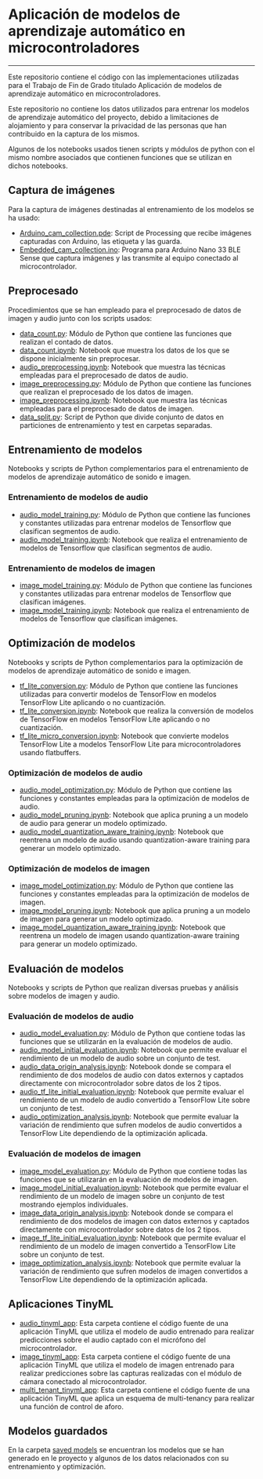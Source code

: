 # Aplicación de modelos de aprendizaje automático en microcontroladores

---
Este repositorio contiene el código con las implementaciones utilizadas para el Trabajo de Fin de Grado titulado
Aplicación de modelos de aprendizaje automático en microcontroladores.

Este repositorio no contiene los datos utilizados para entrenar los modelos de aprendizaje automático del proyecto,
debido a limitaciones de alojamiento y para conservar la privacidad de las personas que han contribuido en la captura
de los mismos.

Algunos de los notebooks usados tienen scripts y módulos de python con el mismo nombre asociados que contienen funciones
que se utilizan en dichos notebooks.
## Captura de imágenes
Para la captura de imágenes destinadas al entrenamiento de los modelos se ha usado:
- [Arduino_cam_collection.pde](https://github.com/dainelli98/tfg-tinyml/blob/main/image%20capture/Arduino_cam_collection.pde):
  Script de Processing que recibe imágenes capturadas con Arduino, las etiqueta y las guarda.
- [Embedded_cam_collection.ino](https://github.com/dainelli98/tfg-tinyml/blob/main/image%20capture/Embedded_cam_collection/Embedded_cam_collection.ino):
  Programa para Arduino Nano 33 BLE Sense que captura imágenes y las transmite al equipo conectado al microcontrolador.
## Preprocesado
Procedimientos que se han empleado para el preprocesado de datos de imagen y audio junto con los scripts usados:
- [data_count.py](https://github.com/dainelli98/tfg-tinyml/blob/main/preprocessing/data_count.py): Módulo de Python que
  contiene las funciones que realizan el contado de datos.
- [data_count.ipynb](https://github.com/dainelli98/tfg-tinyml/blob/main/preprocessing/data_count.ipynb): Notebook que
  muestra los datos de los que se dispone inicialmente sin preprocesar.
- [audio_preprocessing.ipynb](https://github.com/dainelli98/tfg-tinyml/blob/main/preprocessing/audio_preprocessing.ipynb):
  Notebook que muestra las técnicas empleadas para el preprocesado de datos de audio.
- [image_preprocessing.py](https://github.com/dainelli98/tfg-tinyml/blob/main/preprocessing/image_preprocessing.py):
  Módulo de Python que contiene las funciones que realizan el preprocesado de los datos de imagen.
- [image_preprocessing.ipynb](https://github.com/dainelli98/tfg-tinyml/blob/main/preprocessing/image_preprocessing.ipynb):
  Notebook que muestra las técnicas empleadas para el preprocesado de datos de imagen.
- [data_split.py](https://github.com/dainelli98/tfg-tinyml/blob/main/preprocessing/data_split.py): Script de Python que
  divide conjunto de datos en particiones de entrenamiento y test en carpetas separadas.
## Entrenamiento de modelos
Notebooks y scripts de Python complementarios para el entrenamiento de modelos de aprendizaje automático de sonido e
imagen.
### Entrenamiento de modelos de audio
- [audio_model_training.py](https://github.com/dainelli98/tfg-tinyml/blob/main/model%20training/audio/audio_model_training.py):
  Módulo de Python que contiene las funciones y constantes utilizadas para entrenar modelos de Tensorflow que clasifican 
  segmentos de audio.
- [audio_model_training.ipynb](https://github.com/dainelli98/tfg-tinyml/blob/main/model%20training/audio/audio_model_training.ipynb):
  Notebook que realiza el entrenamiento de modelos de Tensorflow que clasifican segmentos de audio.
### Entrenamiento de modelos de imagen
- [image_model_training.py](https://github.com/dainelli98/tfg-tinyml/blob/main/model%20training/image/image_model_training.py):
  Módulo de Python que contiene las funciones y constantes utilizadas para entrenar modelos de Tensorflow que clasifican 
  imágenes.
- [image_model_training.ipynb](https://github.com/dainelli98/tfg-tinyml/blob/main/model%20training/image/image_model_training.ipynb):
  Notebook que realiza el entrenamiento de modelos de Tensorflow que clasifican imágenes.
## Optimización de modelos
Notebooks y scripts de Python complementarios para la optimización de modelos de aprendizaje automático de sonido e
imagen.
- [tf_lite_conversion.py](https://github.com/dainelli98/tfg-tinyml/blob/main/model%20optimization/tf_lite_conversion.py):
  Módulo de Python que contiene las funciones utilizadas para convertir modelos de TensorFlow en modelos TensorFlow Lite
  aplicando o no cuantización.
- [tf_lite_conversion.ipynb](https://github.com/dainelli98/tfg-tinyml/blob/main/model%20optimization/tf_lite_conversion.ipynb):
  Notebook que realiza la conversión de modelos de TensorFlow en modelos TensorFlow Lite aplicando o no cuantización.
- [tf_lite_micro_conversion.ipynb](https://github.com/dainelli98/tfg-tinyml/blob/main/model%20optimization/tf_lite_micro_conversion.ipynb):
  Notebook que convierte modelos TensorFlow Lite a modelos TensorFlow Lite para microcontroladores usando flatbuffers.
### Optimización de modelos de audio
- [audio_model_optimization.py](https://github.com/dainelli98/tfg-tinyml/blob/main/model%20optimization/audio/audio_model_optimization.py):
  Módulo de Python que contiene las funciones y constantes empleadas para la optimización de modelos de audio.
- [audio_model_pruning.ipynb](https://github.com/dainelli98/tfg-tinyml/blob/main/model%20optimization/audio/audio_model_pruning.ipynb):
  Notebook que aplica pruning a un modelo de audio para generar un modelo optimizado.
- [audio_model_quantization_aware_training.ipynb](https://github.com/dainelli98/tfg-tinyml/blob/main/model%20optimization/audio/audio_quantization_aware_training.ipynb):
  Notebook que reentrena un modelo de audio usando quantization-aware training para generar un modelo optimizado.
### Optimización de modelos de imagen
- [image_model_optimization.py](https://github.com/dainelli98/tfg-tinyml/blob/main/model%20optimization/image/image_model_optimization.py):
  Módulo de Python que contiene las funciones y constantes empleadas para la optimización de modelos de imagen.
- [image_model_pruning.ipynb](https://github.com/dainelli98/tfg-tinyml/blob/main/model%20optimization/image/image_model_pruning.ipynb):
  Notebook que aplica pruning a un modelo de imagen para generar un modelo optimizado.
- [image_model_quantization_aware_training.ipynb](https://github.com/dainelli98/tfg-tinyml/blob/main/model%20optimization/image/image_quantization_aware_training.ipynb):
  Notebook que reentrena un modelo de imagen usando quantization-aware training para generar un modelo optimizado.
## Evaluación de modelos
Notebooks y scripts de Python que realizan diversas pruebas y análisis sobre modelos de imagen y audio.
### Evaluación de modelos de audio
- [audio_model_evaluation.py](https://github.com/dainelli98/tfg-tinyml/blob/main/model%20evaluation/audio/audio_model_evaluation.py):
  Módulo de Python que contiene todas las funciones que se utilizarán en la evaluación de modelos de audio.
- [audio_model_initial_evaluation.ipynb](https://github.com/dainelli98/tfg-tinyml/blob/main/model%20evaluation/audio/audio_model_initial_evaluation.ipynb):
  Notebook que permite evaluar el rendimiento de un modelo de audio sobre un conjunto de test.
- [audio_data_origin_analysis.ipynb](https://github.com/dainelli98/tfg-tinyml/blob/main/model%20evaluation/audio/audio_data_origin_analysis.ipynb):
  Notebook donde se compara el rendimiento de dos modelos de audio con datos externos y captados directamente con
  microcontrolador sobre datos de los 2 tipos.
- [audio_tf_lite_initial_evaluation.ipynb](https://github.com/dainelli98/tfg-tinyml/blob/main/model%20evaluation/audio/audio_tf_lite_initial_evaluation.ipynb):
  Notebook que permite evaluar el rendimiento de un modelo de audio convertido a TensorFlow Lite sobre un conjunto de
  test.
- [audio_optimization_analysis.ipynb](https://github.com/dainelli98/tfg-tinyml/blob/main/model%20evaluation/audio/audio_optimization_analysis.ipynb):
  Notebook que permite evaluar la variación de rendimiento que sufren modelos de audio convertidos a TensorFlow Lite
  dependiendo de la optimización aplicada.
### Evaluación de modelos de imagen
- [image_model_evaluation.py](https://github.com/dainelli98/tfg-tinyml/blob/main/model%20evaluation/image/image_model_evaluation.py):
  Módulo de Python que contiene todas las funciones que se utilizarán en la evaluación de modelos de imagen.
- [image_model_initial_evaluation.ipynb](https://github.com/dainelli98/tfg-tinyml/blob/main/model%20evaluation/image/image_model_initial_evaluation.ipynb):
  Notebook que permite evaluar el rendimiento de un modelo de imagen sobre un conjunto de test mostrando ejemplos 
  individuales.
- [image_data_origin_analysis.ipynb](https://github.com/dainelli98/tfg-tinyml/blob/main/model%20evaluation/image/image_data_origin_analysis.ipynb):
  Notebook donde se compara el rendimiento de dos modelos de imagen con datos externos y captados directamente con 
  microcontrolador sobre datos de los 2 tipos.
- [image_tf_lite_initial_evaluation.ipynb](https://github.com/dainelli98/tfg-tinyml/blob/main/model%20evaluation/image/image_tf_lite_intial_evaluation.ipynb):
  Notebook que permite evaluar el rendimiento de un modelo de imagen convertido a TensorFlow Lite sobre un conjunto de
  test.
- [image_optimization_analysis.ipynb](https://github.com/dainelli98/tfg-tinyml/blob/main/model%20evaluation/image/image_optimization_analysis.ipynb):
  Notebook que permite evaluar la variación de rendimiento que sufren modelos de imagen convertidos a TensorFlow Lite
  dependiendo de la optimización aplicada.
## Aplicaciones TinyML
- [audio_tinyml_app](https://github.com/dainelli98/tfg-tinyml/tree/main/tinyml/audio_tinyml_app): Esta carpeta contiene
  el código fuente de una aplicación TinyML que utiliza el modelo de audio entrenado para realizar predicciones sobre el
  audio captado con el micrófono del microcontrolador.
- [image_tinyml_app](https://github.com/dainelli98/tfg-tinyml/tree/main/tinyml/image_tinyml_app): Esta carpeta contiene
  el código fuente de una aplicación TinyML que utiliza el modelo de imagen entrenado para realizar predicciones sobre 
  las capturas realizadas con el módulo de cámara conectado al microcontrolador.
- [multi_tenant_tinyml_app](https://github.com/dainelli98/tfg-tinyml/tree/main/tinyml/multi_tenant_tinyml_app): Esta
  carpeta contiene el código fuente de una aplicación TinyML que aplica un esquema de multi-tenancy para realizar una
  función de control de aforo.
## Modelos guardados
En la carpeta [saved models](https://github.com/dainelli98/tfg-tinyml/tree/main/saved%20models) se encuentran los
modelos que se han generado en le proyecto y algunos de los datos relacionados con su entrenamiento y optimización.